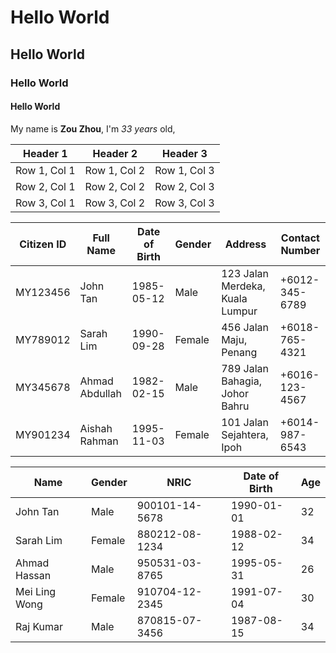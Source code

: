 # Hello World
## Hello World
### Hello World
#### Hello World

My name is **Zou Zhou**, I'm *33 years* old,

| Header 1 | Header 2 | Header 3 |
|----------|----------|----------|
| Row 1, Col 1 | Row 1, Col 2 | Row 1, Col 3 |
| Row 2, Col 1 | Row 2, Col 2 | Row 2, Col 3 |
| Row 3, Col 1 | Row 3, Col 2 | Row 3, Col 3 |

| Citizen ID | Full Name         | Date of Birth | Gender | Address                        | Contact Number  |
|------------|-------------------|---------------|--------|--------------------------------|-----------------|
| MY123456   | John Tan          | 1985-05-12    | Male   | 123 Jalan Merdeka, Kuala Lumpur | +6012-345-6789  |
| MY789012   | Sarah Lim         | 1990-09-28    | Female | 456 Jalan Maju, Penang         | +6018-765-4321  |
| MY345678   | Ahmad Abdullah    | 1982-02-15    | Male   | 789 Jalan Bahagia, Johor Bahru | +6016-123-4567  |
| MY901234   | Aishah Rahman     | 1995-11-03    | Female | 101 Jalan Sejahtera, Ipoh      | +6014-987-6543  |

| Name          | Gender | NRIC            | Date of Birth | Age |
|---------------|--------|-----------------|---------------|-----|
| John Tan      | Male   | 900101-14-5678  | 1990-01-01    | 32  |
| Sarah Lim     | Female | 880212-08-1234  | 1988-02-12    | 34  |
| Ahmad Hassan  | Male   | 950531-03-8765  | 1995-05-31    | 26  |
| Mei Ling Wong | Female | 910704-12-2345  | 1991-07-04    | 30  |
| Raj Kumar     | Male   | 870815-07-3456  | 1987-08-15    | 34  |
